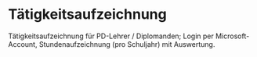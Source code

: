 # Tätigkeitsaufzeichnung
Tätigkeitsaufzeichnung für PD-Lehrer / Diplomanden; Login per Microsoft-Account, Stundenaufzeichnung (pro Schuljahr) mit Auswertung.
